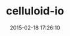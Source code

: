 ---
layout: post
title:  "celluloid-io"
repo:   "celluloid/celluloid-io"
date:   2015-02-18 17:26:10
gemurl: http://github.com/celluloid/celluloid-io
---